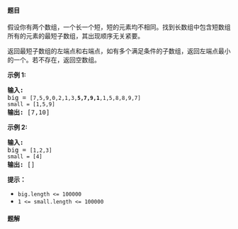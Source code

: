 #### 题目
<p>假设你有两个数组，一个长一个短，短的元素均不相同。找到长数组中包含短数组所有的元素的最短子数组，其出现顺序无关紧要。</p>

<p>返回最短子数组的左端点和右端点，如有多个满足条件的子数组，返回左端点最小的一个。若不存在，返回空数组。</p>

<p><strong>示例 1:</strong></p>

<pre><strong>输入:</strong>
big = <code>[7,5,9,0,2,1,3,<strong>5,7,9,1</strong>,1,5,8,8,9,7]
small = [1,5,9]</code>
<strong>输出: </strong>[7,10]</pre>

<p><strong>示例 2:</strong></p>

<pre><strong>输入:</strong>
big = <code>[1,2,3]
small = [4]</code>
<strong>输出: </strong>[]</pre>

<p><strong>提示：</strong></p>

<ul>
	<li><code>big.length&nbsp;&lt;= 100000</code></li>
	<li><code>1 &lt;= small.length&nbsp;&lt;= 100000</code></li>
</ul>


 #### 题解